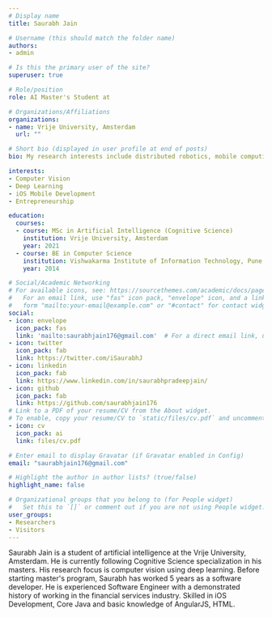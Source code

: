 ```yaml
---
# Display name
title: Saurabh Jain

# Username (this should match the folder name)
authors:
- admin

# Is this the primary user of the site?
superuser: true

# Role/position
role: AI Master's Student at

# Organizations/Affiliations
organizations:
- name: Vrije University, Amsterdam
  url: ""

# Short bio (displayed in user profile at end of posts)
bio: My research interests include distributed robotics, mobile computing and programmable matter.

interests:
- Computer Vision
- Deep Learning
- iOS Mobile Development
- Entrepreneurship

education:
  courses:
  - course: MSc in Artificial Intelligence (Cognitive Science)
    institution: Vrije University, Amsterdam
    year: 2021
  - course: BE in Computer Science
    institution: Vishwakarma Institute of Information Technology, Pune
    year: 2014

# Social/Academic Networking
# For available icons, see: https://sourcethemes.com/academic/docs/page-builder/#icons
#   For an email link, use "fas" icon pack, "envelope" icon, and a link in the
#   form "mailto:your-email@example.com" or "#contact" for contact widget.
social:
- icon: envelope
  icon_pack: fas
  link: 'mailto:saurabhjain176@gmail.com'  # For a direct email link, use "mailto:test@example.org".
- icon: twitter
  icon_pack: fab
  link: https://twitter.com/iSaurabhJ
- icon: linkedin
  icon_pack: fab
  link: https://www.linkedin.com/in/saurabhpradeepjain/
- icon: github
  icon_pack: fab
  link: https://github.com/saurabhjain176
# Link to a PDF of your resume/CV from the About widget.
# To enable, copy your resume/CV to `static/files/cv.pdf` and uncomment the lines below.
- icon: cv
  icon_pack: ai
  link: files/cv.pdf

# Enter email to display Gravatar (if Gravatar enabled in Config)
email: "saurabhjain176@gmail.com"

# Highlight the author in author lists? (true/false)
highlight_name: false

# Organizational groups that you belong to (for People widget)
#   Set this to `[]` or comment out if you are not using People widget.
user_groups:
- Researchers
- Visitors
---
```


Saurabh Jain is a student of artificial intelligence at the Vrije University, Amsterdam. He is currently following Cognitive Science specialization in his masters. His research focus is computer vision using deep learning. Before starting master's program, Saurabh has worked 5 years as a software developer. He is experienced Software Engineer with a demonstrated history of working in the financial services industry. Skilled in iOS Development, Core Java and basic knowledge of AngularJS, HTML.
